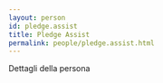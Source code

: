 ```yaml
---
layout: person
id: pledge.assist
title: Pledge Assist
permalink: people/pledge.assist.html
---
```


Dettagli della persona